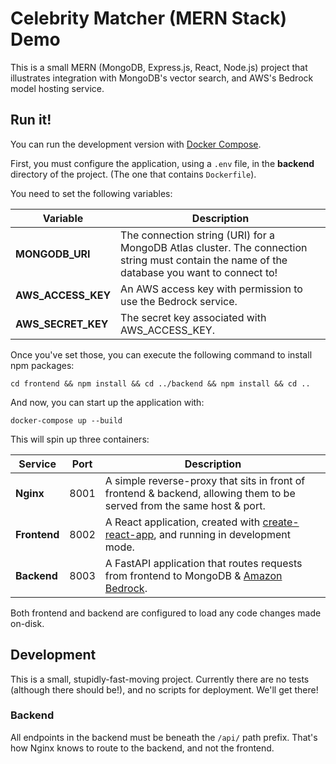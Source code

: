 # Celebrity Matcher (MERN Stack) Demo

This is a small MERN (MongoDB, Express.js, React, Node.js) project that illustrates integration with MongoDB's vector search, and AWS's Bedrock model hosting service.

## Run it!

You can run the development version with [Docker Compose].

First, you must configure the application, using a `.env` file,
in the **backend** directory of the project. (The one that contains `Dockerfile`).

You need to set the following variables:

| Variable           | Description                                                                                                                                  |
| ------------------ | -------------------------------------------------------------------------------------------------------------------------------------------- |
| **MONGODB_URI**    | The connection string (URI) for a MongoDB Atlas cluster. The connection string must contain the name of the database you want to connect to! |
| **AWS_ACCESS_KEY** | An AWS access key with permission to use the Bedrock service.                                                                                |
| **AWS_SECRET_KEY** | The secret key associated with AWS_ACCESS_KEY.                                                                                               |

Once you've set those, you can execute the following command to install npm packages:

```shell
cd frontend && npm install && cd ../backend && npm install && cd ..
```

And now, you can start up the application with:

```shell
docker-compose up --build
```

This will spin up three containers:

| Service      | Port | Description                                                                                                            |
| ------------ | ---- | ---------------------------------------------------------------------------------------------------------------------- |
| **Nginx**    | 8001 | A simple reverse-proxy that sits in front of frontend & backend, allowing them to be served from the same host & port. |
| **Frontend** | 8002 | A React application, created with [create-react-app], and running in development mode.                                 |
| **Backend**  | 8003 | A FastAPI application that routes requests from frontend to MongoDB & [Amazon Bedrock].                                |

Both frontend and backend are configured to load any code changes made on-disk.

## Development

This is a small, stupidly-fast-moving project.
Currently there are no tests (although there should be!),
and no scripts for deployment.
We'll get there!

### Backend

All endpoints in the backend must be beneath the `/api/` path prefix.
That's how Nginx knows to route to the backend, and not the frontend.

[Docker Compose]: https://docs.docker.com/compose/
[create-react-app]: https://create-react-app.dev/docs/getting-started/
[Amazon Bedrock]: https://aws.amazon.com/bedrock/
